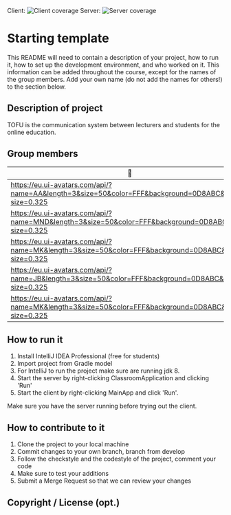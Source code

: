 Client: ![Client coverage](https://gitlab.ewi.tudelft.nl/cse1105/2019-2020/organisation/repository-template/badges/master/coverage.svg?job=client-test)
Server: ![Server coverage](https://gitlab.ewi.tudelft.nl/cse1105/2019-2020/organisation/repository-template/badges/master/coverage.svg?job=server-test)


# Starting template

This README will need to contain a description of your project, how to run it, how to set up the development environment, and who worked on it.
This information can be added throughout the course, except for the names of the group members.
Add your own name (do not add the names for others!) to the section below.

## Description of project
TOFU is the communication system between lecturers and students for the online education.

## Group members

| 📸 | Name | Email |
|---|---|---|
| https://eu.ui-avatars.com/api/?name=AA&length=3&size=50&color=FFF&background=0D8ABC&font-size=0.325 | Apoorva Abhishek | A.Abhishek@student.tudelft.nl |
| https://eu.ui-avatars.com/api/?name=MND&length=3&size=50&color=FFF&background=0D8ABC&font-size=0.325 | Mark Dragnev | m.n.dragnev@student.tudelft.nl |
| https://eu.ui-avatars.com/api/?name=MK&length=3&size=50&color=FFF&background=0D8ABC&font-size=0.325 | Milan de Koning | m.dekoning-1@student.tudelft.nl |
| https://eu.ui-avatars.com/api/?name=JB&length=3&size=50&color=FFF&background=0D8ABC&font-size=0.325 | Joosep den Boer | j.denboer-3@student.tudelft.nl |
| https://eu.ui-avatars.com/api/?name=MK&length=3&size=50&color=FFF&background=0D8ABC&font-size=0.325 | Martynas Krupskis | m.krupskis@student.tudelft.nl

<!-- Instructions (remove once assignment has been completed -->
<!-- - Add (only!) your own name to the table above (use Markdown formatting) -->
<!-- - Mention your *student* email address -->
<!-- - Preferably add a recognisable photo, otherwise add your GitLab photo -->
<!-- - (please make sure the photos have the same size) --> 

## How to run it
1. Install IntelliJ IDEA Professional (free for students)
2. Import project from Gradle model
3. For IntelliJ to run the project make sure are running jdk 8.
4. Start the server by right-clicking ClassroomApplication and clicking 'Run'
5. Start the client by right-clicking MainApp and click 'Run'.

Make sure you have the server running before trying out the client.
## How to contribute to it
1. Clone the project to your local machine
2. Commit changes to your own branch, branch from develop
3. Follow the checkstyle and the codestyle of the project, comment your code
4. Make sure to test your additions
3. Submit a Merge Request so that we can review your changes


## Copyright / License (opt.)
